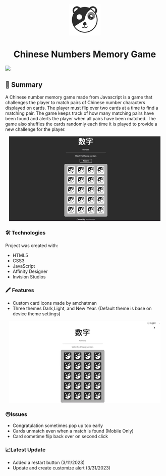 <p align="center">
        <img src="Images/pandaicon.png" alt="A black and white panda bear with pattern of yin & yang" width = "100"/>
 <p>

<h1 align="center">Chinese Numbers Memory Game</h1>

<img src="https://img.shields.io/github/last-commit/amchatman/memory-game?color=red&style=flat-square">

## 📝 Summary

A Chinese number memory game made from Javascript is a game that challenges the player to match pairs of Chinese number characters displayed on cards. The player must flip over two cards at a time to find a matching pair. The game keeps track of how many matching pairs have been found and alerts the player when all pairs have been matched. The game also shuffles the cards randomly each time it is played to provide a new challenge for the player.

<p align="center">
        <img src ="Images/Matching.gif">
</p>

### 🛠 Technologies
Project was created with:

- HTML5
- CSS3
- JavaScript
- Affinity Designer
- Invision Studios

### 🖍 Features
- Custom card icons made by amchatman
- Three themes Dark,Light, and New Year. (Default theme is base on device theme settings)

<p align="center">
        <img src="Images/ColorTheme.gif">
</p>


### 😓Issues
- Congratulation sometimes pop up too early
- Cards unmatch even when a match is found (Mobile Only)
- Card sometime flip back over on second click

### 📈Latest Update
- Added a restart button (3/11/2023)
- Update and create customize alert (3/31/2023)
